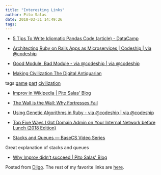 ```yaml
---
title: "Interesting Links"
author: Pito Salas
date: 2018-03-31 14:49:26
tags: 
---
```



  * [5 Tips To Write Idiomatic Pandas Code (article) - DataCamp](<https://www.datacamp.com/community/tutorials/pandas-idiomatic>)

  * [Architecting Ruby on Rails Apps as Microservices | Codeship | via @codeship](<https://blog.codeship.com/architecting-rails-apps-as-microservices/>)

  * [Good Module, Bad Module - via @codeship | via @codeship](<https://blog.codeship.com/good-module-bad-module/>)

  * [Making Civilization The Digital Antiquarian](<https://www.filfre.net/2018/03/the-game-of-everything-part-1-making-civilization/?utm_source=hackernewsletter&utm_medium=email&utm_term=fav>)

tags:[game](<https://www.diigo.com/user/pitosalas/game>)
[part](<https://www.diigo.com/user/pitosalas/part>)
[civilization](<https://www.diigo.com/user/pitosalas/civilization>)

  * [Improv in Wikipedia | Pito Salas' Blog](<https://salascom.wordpress.com/2005/01/17/2005117improv-in-wikipedia-html/>)

  * [The Wall is the Wall: Why Fortresses Fail](<https://warontherocks.com/2018/02/wall-wall-fortresses-fail/>)

  * [Using Genetic Algorithms in Ruby - via @codeship | via @codeship](<https://blog.codeship.com/using-genetic-algorithms-in-ruby/?utm_source=CodeshipNewsletter&utm_source=hs_email&utm_campaign=Weekly%20Newsletters&utm_medium=email&utm_content=61364102&_hsenc=p2ANqtz--C9E_bEM3BTOAnM-2TNwPzC6DsULM7HBAE2iCB6a63gEwKw6nPVJ54AJYcsb55WQrnRmlg4l1or5DX752_NpF0Uk_FCA&_hsmi=61364016>)

  * [Top Five Ways I Got Domain Admin on Your Internal Network before Lunch (2018 Edition)](<https://medium.com/@adam.toscher/top-five-ways-i-got-domain-admin-on-your-internal-network-before-lunch-2018-edition-82259ab73aaa>)

  * [Stacks and Queues — BaseCS Video Series](<https://dev.to/vaidehijoshi/stacks-and-queues--basecs-video-series--20oj>)

Great explanation of stacks and queues

  * [Why Improv didn’t succeed | Pito Salas' Blog](<https://salascom.wordpress.com/2004/11/29/20041129why-improv-didnt-succeed-html/>)

Posted from [Diigo](<https://www.diigo.com>). The rest of my favorite links
are [here](<https://www.diigo.com/user/pitosalas>).


